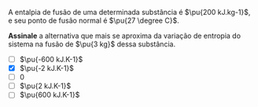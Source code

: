 A entalpia de fusão de uma determinada substância é $\pu{200 kJ.kg-1}$, e seu ponto de fusão normal é $\pu{27 \degree C}$. 

**Assinale** a alternativa que mais se aproxima da variação de entropia do sistema na fusão de $\pu{3 kg}$ dessa substância.

- [ ] $\pu{-600 kJ.K-1}$
- [x] $\pu{-2 kJ.K-1}$
- [ ] $0$
- [ ] $\pu{2 kJ.K-1}$
- [ ] $\pu{600 kJ.K-1}$
